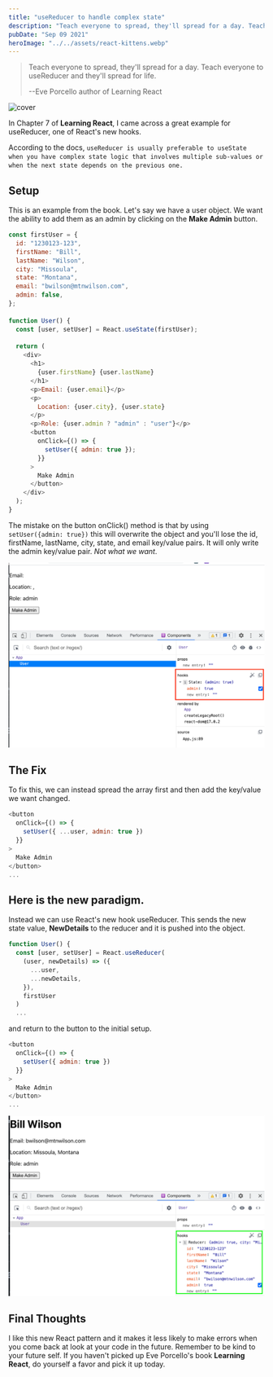 ```yaml
---
title: "useReducer to handle complex state"
description: "Teach everyone to spread, they'll spread for a day. Teach everyone to useReducer and they'll spread for life."
pubDate: "Sep 09 2021"
heroImage: "../../assets/react-kittens.webp"
---
```


> Teach everyone to spread, they'll spread for a day. Teach everyone to useReducer and they'll spread for life.
>
> --Eve Porcello author of Learning React

![cover](https://images-na.ssl-images-amazon.com/images/I/51Kwaw5nInL._SX379_BO1,204,203,200_.jpg)

In Chapter 7 of **Learning React**, I came across a great example for useReducer, one of React's new hooks.

According to the docs, `useReducer is usually preferable to useState when you have complex state logic that involves multiple sub-values or when the next state depends on the previous one.`

## Setup

This is an example from the book. Let's say we have a user object. We want the ability to add them as an admin by clicking on the **Make Admin** button.

```javascript
const firstUser = {
  id: "1230123-123",
  firstName: "Bill",
  lastName: "Wilson",
  city: "Missoula",
  state: "Montana",
  email: "bwilson@mtnwilson.com",
  admin: false,
};

function User() {
  const [user, setUser] = React.useState(firstUser);

  return (
    <div>
      <h1>
        {user.firstName} {user.lastName}
      </h1>
      <p>Email: {user.email}</p>
      <p>
        Location: {user.city}, {user.state}
      </p>
      <p>Role: {user.admin ? "admin" : "user"}</p>
      <button
        onClick={() => {
          setUser({ admin: true });
        }}
      >
        Make Admin
      </button>
    </div>
  );
}
```

The mistake on the button onClick() method is that by using `setUser({admin: true})` this will overwrite the object and you'll lose the id, firstName, lastName, city, state, and email key/value pairs. It will only write the admin key/value pair. _Not what we want_.

![devtools](../../assets/devtools.png)

## The Fix

To fix this, we can instead spread the array first and then add the key/value we want changed.

```javascript
<button
  onClick={() => {
    setUser({ ...user, admin: true })
  }}
>
  Make Admin
</button>
...
```

## Here is the new paradigm.

Instead we can use React's new hook useReducer. This sends the new state value, **NewDetails** to the reducer and it is pushed into the object.

```javascript
function User() {
  const [user, setUser] = React.useReducer(
    (user, newDetails) => ({
      ...user,
      ...newDetails,
    }),
    firstUser
  )
  ...
```

and return to the button to the initial setup.

```javascript
<button
  onClick={() => {
    setUser({ admin: true })
  }}
>
  Make Admin
</button>
...
```

![fix](../../assets/fix.png)

## Final Thoughts

I like this new React pattern and it makes it less likely to make errors when you come back at look at your code in the future. Remember to be kind to your future self. If you haven't picked up Eve Porcello's book **Learning React**, do yourself a favor and pick it up today.
